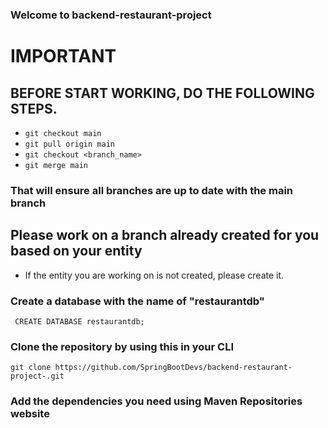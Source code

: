 ### Welcome to backend-restaurant-project
# IMPORTANT
## BEFORE START WORKING, DO THE FOLLOWING STEPS. 
- ``` git checkout main ```
- ```git pull origin main```
- ```git checkout <branch_name>```
- ```git merge main```
### That will ensure all branches are up to date with the main branch

## Please work on a branch already created for you based on your entity
* If the entity you are working on is not created, please create it. 

### Create a database with the name of "restaurantdb"
``` CREATE DATABASE restaurantdb;```

### Clone the repository by using this in your CLI
``` git clone https://github.com/SpringBootDevs/backend-restaurant-project-.git ```

### Add the dependencies you need using Maven Repositories website

